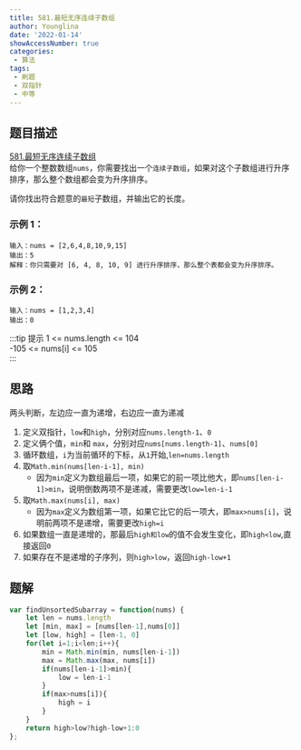```yaml
---
title: 581.最短无序连续子数组
author: Younglina
date: '2022-01-14'
showAccessNumber: true
categories:
 - 算法
tags:
 - 刷题
 - 双指针
 - 中等
---
```

## 题目描述
[581.最短无序连续子数组](https://leetcode-cn.com/problems/shortest-unsorted-continuous-subarray/)  
给你一个整数数组`nums`，你需要找出一个`连续子数组`，如果对这个子数组进行升序排序，那么整个数组都会变为升序排序。

请你找出符合题意的`最短`子数组，并输出它的长度。

### 示例 1：
```
输入：nums = [2,6,4,8,10,9,15]  
输出：5  
解释：你只需要对 [6, 4, 8, 10, 9] 进行升序排序，那么整个表都会变为升序排序。
```

### 示例 2：
```
输入：nums = [1,2,3,4]  
输出：0  
```

:::tip 提示
1 <= nums.length <= 104  
-105 <= nums[i] <= 105  
:::

## 思路
两头判断，左边应一直为递增，右边应一直为递减
1. 定义双指针，`low`和`high`，分别对应`nums.length-1`、`0`
2. 定义俩个值，`min`和 `max`，分别对应`nums[nums.length-1]`、`nums[0]`
3. 循环数组，`i`为当前循环的下标，从`1`开始,`len=nums.length`
4. 取`Math.min(nums[len-i-1], min)`
   * 因为`min`定义为数组最后一项，如果它的前一项比他大，即`nums[len-i-1]>min`，说明倒数两项不是递减，需要更改`low=len-i-1`
5. 取`Math.max(nums[i], max)`
   * 因为`max`定义为数组第一项，如果它比它的后一项大，即`max>nums[i]`，说明前两项不是递增，需要更改`high=i`
6. 如果数组一直是递增的，那最后`high和low`的值不会发生变化，即`high<low`,直接返回`0`
7. 如果存在不是递增的子序列，则`high>low`，返回`high-low+1`

## 题解
```javascript
var findUnsortedSubarray = function(nums) {
    let len = nums.length
    let [min, max] = [nums[len-1],nums[0]]
    let [low, high] = [len-1, 0]
    for(let i=1;i<len;i++){
        min = Math.min(min, nums[len-i-1])
        max = Math.max(max, nums[i])
        if(nums[len-i-1]>min){
            low = len-i-1
        }
        if(max>nums[i]){
            high = i
        }
    }
    return high>low?high-low+1:0
};
```
